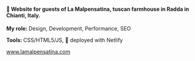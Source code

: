 <h4> 🥂 Website for guests of La Malpensatina, tuscan farmhouse in Radda in Chianti, Italy. </h4>

<strong> My role: </strong> Design, Development, Performance, SEO

<strong> Tools: </strong> CSS/HTML5/JS, 🚀 deployed with Netlify

www.lamalpensatina.com
